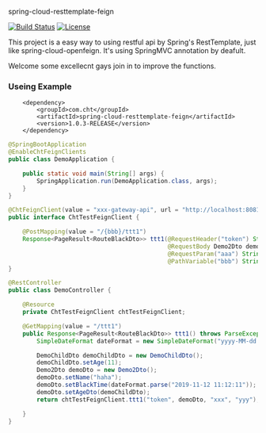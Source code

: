 spring-cloud-resttemplate-feign

[![Build Status](https://travis-ci.org/mybatis/spring.svg?branch=master)](https://travis-ci.org/mybatis/spring)
[![License](http://img.shields.io/:license-apache-brightgreen.svg)](http://www.apache.org/licenses/LICENSE-2.0.html)

This project is a easy way to using restful api by Spring's RestTemplate, just like spring-cloud-openfeign.
It's using SpringMVC annotation by deafult.

Welcome some excellecnt gays join in to improve the functions.

### Useing Example
```maven
	<dependency>
		<groupId>com.cht</groupId>
		<artifactId>spring-cloud-resttemplate-feign</artifactId>
		<version>1.0.3-RELEASE</version>
	</dependency>
```

```java
@SpringBootApplication
@EnableChtFeignClients
public class DemoApplication {

	public static void main(String[] args) {
		SpringApplication.run(DemoApplication.class, args);
	}
}
```
```java
@ChtFeignClient(value = "xxx-gateway-api", url = "http://localhost:8081")
public interface ChtTestFeignClient {

    @PostMapping(value = "/{bbb}/ttt1")
    Response<PageResult<RouteBlackDto>> ttt1(@RequestHeader("token") String token,
                                             @RequestBody Demo2Dto demoDto,
                                             @RequestParam("aaa") String aaa,
                                             @PathVariable("bbb") String bbb);
}
```
```java
@RestController
public class DemoController {

    @Resource
    private ChtTestFeignClient chtTestFeignClient;

    @GetMapping(value = "/ttt1")
    public Response<PageResult<RouteBlackDto>> ttt1() throws ParseException {
        SimpleDateFormat dateFormat = new SimpleDateFormat("yyyy-MM-dd HH:mm:ss");

        DemoChildDto demoChildDto = new DemoChildDto();
        demoChildDto.setAge(11);
        Demo2Dto demoDto = new Demo2Dto();
        demoDto.setName("haha");
        demoDto.setBlackTime(dateFormat.parse("2019-11-12 11:12:11"));
        demoDto.setAgeDto(demoChildDto);
        return chtTestFeignClient.ttt1("token", demoDto, "xxx", "yyy");

    }
}
```
